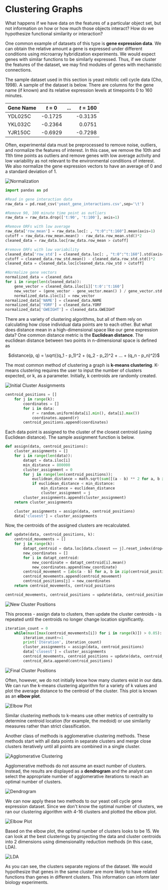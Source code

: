 # Clustering Graphs

What happens if we have data on the features of a particular object set, but not information on how or how much those objects interact? How do we hypothesize functional similarity or interaction?

One common example of datasets of this type is **gene expression data**. We can obtain the relative amount a gene is expressed under different conditions using microarray hybridization experiments. We would expect genes with similar functions to be similarly expressed. Thus, if we cluster the features of the dataset, we may find modules of genes with mechanistic connections.

The sample dataset used in this section is yeast mitotic cell cycle data (Cho, 1998). A sample of the dataset is below. There are columns for the gene name (if known) and its relative expression levels at timepoints 0 to 160 minutes.

| Gene Name   | *t* = 0 |  ...  | *t* = 160 |
| :---        | :----:  |:----: |      ---: |
| YDL025C     | -0.1725 |       | -0.3135   |
| YKL032C     | -0.2364 |       | 0.0751    |
|YJR150C      |-0.6929  |       |-0.7298    |

Often, experimental data must be preprocessed to remove noise, outliers, and normalize the features of interest. In this case, we remove the 10th and 11th time points as outliers and remove genes with low average activity and low variability as not relevant to the environmental conditions of interest. We also normalize the gene expression vectors to have an average of 0 and a standard deviation of 1.

![Normalization](normalization.jpg)

```python
import pandas as pd

#Read in gene interaction data
raw_data = pd.read_csv('yeast_gene_interactions.csv',sep='\t')

#Remove 90, 100 minute time point as outliers
raw_data = raw_data.drop(['t:90', 't:100'], axis=1)

#Remove ORFs with low average 
raw_data['row_mean'] = raw_data.loc[: , "t:0":"t:160"].mean(axis=1)
cutoff = raw_data.row_mean.mean() - raw_data.row_mean.std()*2
cleaned_data = raw_data.loc[raw_data.row_mean > cutoff]

#remove ORFs with low variability
cleaned_data['row_std'] = cleaned_data.loc[: , "t:0":"t:160"].std(axis=1)
cutoff = cleaned_data.row_std.mean() - cleaned_data.row_std.std()*2
cleaned_data = cleaned_data.loc[cleaned_data.row_std > cutoff]

#Normalize gene vectors 
normalized_data = cleaned_data
for i in range(len(cleaned_data)):
    gene_vector = cleaned_data.iloc[i]['t:0':'t:160']
    new_vector = (gene_vector - gene_vector.mean() ) / gene_vector.std()
    normalized_data.iloc[i] = new_vector
normalized_data['NAME'] = cleaned_data.NAME
normalized_data['YORF'] = cleaned_data.YORF
normalized_data['GWEIGHT'] = cleaned_data.GWEIGHT

```

There are a variety of clustering algorithms, but all of them rely on calculating how close individual data points are to each other. But what does distance mean in a high-dimensional space like our gene expression data? One common distance metric is the **Euclidean distance**. The euclidean distance between two points in n-dimensional space is defined as 

 <center>

$distance(p, q) = \sqrt{(q_1 - p_1)^2 + (q_2 - p_2)^2 + ... + (q_n - p_n)^2}$
 
</center>

The most common method of clustering a graph is **k-means clustering**. K-means clustering requires the user to input the number of clusters expected, or k, as a parameter. Initially, k centroids are randomly created.

![Initial Cluster Assignments](initialclusters.jpg)

```python
centroid_positions = []
    for j in range(k):
        coordinates = []
        for i in data:
            r = random.uniform(data[i].min(), data[i].max())
            coordinates.append(r)
        centroid_positions.append(coordinates)
```

Each data point is assigned to the cluster of the closest centroid (using Euclidean distance). The sample assignment function is below.

```python
def assign(data, centroid_positions):
    cluster_assignments = []
    for i in range(len(data)):
        datapt = data.iloc[i]
        min_distance = 800000
        cluster_assignment = 0
        for j in range(len(centroid_positions)):
            euclidean_distance = math.sqrt(sum([(a - b) ** 2 for a, b in zip(centroid_positions[j], datapt)]))
            if euclidean_distance < min_distance:
                min_distance = euclidean_distance
                cluster_assignment = j
        cluster_assignments.append(cluster_assignment)
    return cluster_assignments

    cluster_assignments = assign(data, centroid_positions)
    data['closest'] = cluster_assignments
```

Now, the centroids of the assigned clusters are recalculated. 


```python
def update(data, centroid_positions, k):
    centroid_movements = []
    for j in range(k):
        datapt_centroid = data.loc[data.closest == j].reset_index(drop=True).loc[1:, 't:0':'t:160']
        new_coordinates = []
        for i in datapt_centroid:
            new_coordinate = datapt_centroid[i].mean()
            new_coordinates.append(new_coordinate)
        centroid_movement = [abs(a - b) for a, b in zip(centroid_positions[j], coord)]
        centroid_movements.append(centroid_movement)
        centroid_positions[j] = new_coordinates
    return centroid_movements, centroid_positions

centroid_movements, centroid_positions = update(data, centroid_positions, k)
```

![New Cluster Positions](newclusters.jpg)

This process - assign data to clusters, then update the cluster centroids - is repeated until the centroids no longer change location significantly.

```python
iteration_count = 0
    while(max([max(centroid_movements[i]) for i in range(k)]) > 0.05):
        iteration_count+=1
        print('Iteration', iteration_count)
        cluster_assignments = assign(data, centroid_positions)
        data['closest'] = cluster_assignments
        centroid_movements, centroid_positions = update(data, centroid_positions, k)
        centroid_data.append(centroid_positions)
```

![Final Cluster Positions](finalclusters.jpg)

Often, however, we do not initially know how many clusters exist in our data. We can run the k-means clustering algorithm for a variety of k values and plot the average distance to the centroid of the cluster. This plot is known as an **elbow plot**. 

![Elbow Plot](elbow_plot_drawing.jpg)

Similar clustering methods to k-means use other metrics of centrality to determine centroid location (for example, the medoid) or use similarity measures rather than strict classification. 

Another class of methods is agglomerative clustering methods. These methods start with all data points in separate clusters and merge close clusters iteratively until all points are combined in a single cluster. 

![Agglomerative Clustering](agglomerative.jpg)

Agglomerative methods do not assume an exact number of clusters. Instead, the results are displayed as a **dendrogram** and the analyst can select the appropriate number of agglomerative iterations to reach an optimal number of clusters.

![Dendrogram](dendrogram.jpg)

We can now apply these two methods to our yeast cell cycle gene expression dataset. Since we don't know the optimal number of clusters, we ran our clustering algorithm with 4-16 clusters and plotted the elbow plot.

![Elbow Plot](elbow_plot.png)

Based on the elbow plot, the optimal number of clusters looks to be 15. We can look at the best clusterings by projecting the data and cluster centroids into 2 dimensions using dimensionality reduction methods (in this case, LDA). 

![LDA](lda.png)

As you can see, the clusters separate regions of the dataset. We would hypothesize that genes in the same cluster are more likely to have related functions than genes in different clusters. This information can inform later biology experiments.